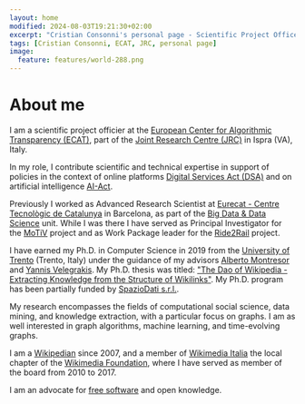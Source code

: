 ```yaml
---
layout: home
modified: 2024-08-03T19:21:30+02:00
excerpt: "Cristian Consonni's personal page - Scientific Project Officer, ECAT, European Commission"
tags: [Cristian Consonni, ECAT, JRC, personal page]
image:
  feature: features/world-288.png
---
```


# About me

I am a scientific project officier at the [European Center for Algorithmic Transparency (ECAT)][ecat], part of the [Joint Research Centre (JRC)][jrc] in Ispra (VA), Italy.

In my role, I contribute scientific and technical expertise in support of policies in the context of online platforms [Digital Services Act (DSA)][dsa] and on artificial intelligence [AI-Act][aiact].

Previously I worked as Advanced Research Scientist at [Eurecat - Centre Tecnològic de Catalunya][eurecat] in Barcelona, as part of the [Big Data & Data Science][bigdata] unit. While I was there I have served as Principal Investigator for the [MoTiV][motiv] project and as Work Package leader for the [Ride2Rail][ride2rail] project. 

I have earned my Ph.D. in Computer Science in 2019 from the [University of Trento][unitn] (Trento, Italy) under the guidance of my advisors [Alberto Montresor][alberto] and [Yannis Velegrakis][yannis]. My Ph.D. thesis was titled: ["The Dao of Wikipedia - Extracting Knowledge from the Structure of Wikilinks"][phd]. My Ph.D. program has been partially funded by [SpazioDati s.r.l.][spaziodati].

My research encompasses the fields of computational social science, data mining, and knowledge extraction, with a particular focus on graphs. I am as well interested in graph algorithms, machine learning, and time-evolving graphs.

I am a [Wikipedian][wikipedia] since 2007, and a member of [Wikimedia Italia][wmi] the local chapter of the [Wikimedia Foundation][wmf], where I have served as member of the board from 2010 to 2017.

I am an advocate for [free software][fsf] and open knowledge.

[eurecat]: https://www.eurecat.org/
[bigdata]: https://eurecat.org/en/field-of-knowledge/big-data-data-science/
[unitn]: http://www.unitn.it/
[alberto]: http://cricca.disi.unitn.it/montresor/
[yannis]: https://velgias.github.io/
[spaziodati]: https://spaziodati.eu/
[phd]: https://iris.unitn.it/handle/11572/243097
[wikipedia]: https://it.wikipedia.org/wiki/Utente:CristianCantoro
[wmi]: https://www.wikimedia.it/
[wmf]: http://www.wikimediafoundation.org/
[fsf]: http://www.fsf.org/
[ecat]: https://algorithmic-transparency.ec.europa.eu/index_en
[jrc]: https://joint-research-centre.ec.europa.eu/jrc-sites-across-europe/jrc-ispra-italy_en
[dsa]: https://digital-strategy.ec.europa.eu/en/policies/digital-services-act-package
[aiact]: https://digital-strategy.ec.europa.eu/en/policies/regulatory-framework-ai
[motiv]: https://motivproject.eu/
[ride2rail]: https://ride2rail.eu/


